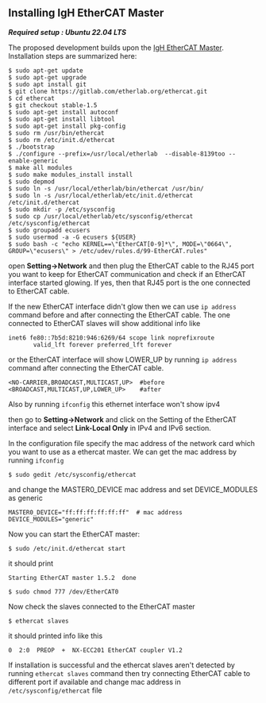 ## Installing IgH EtherCAT Master 
***Required setup : Ubuntu 22.04 LTS***

The proposed development builds upon the [IgH EtherCAT Master](https://etherlab.org/en/ethercat/). Installation steps are summarized here:
```shell
$ sudo apt-get update
$ sudo apt-get upgrade
$ sudo apt install git
$ git clone https://gitlab.com/etherlab.org/ethercat.git
$ cd ethercat
$ git checkout stable-1.5
$ sudo apt-get install autoconf
$ sudo apt-get install libtool
$ sudo apt-get install pkg-config
$ sudo rm /usr/bin/ethercat
$ sudo rm /etc/init.d/ethercat
$ ./bootstrap 
$ ./configure --prefix=/usr/local/etherlab  --disable-8139too --enable-generic
$ make all modules
$ sudo make modules_install install
$ sudo depmod
$ sudo ln -s /usr/local/etherlab/bin/ethercat /usr/bin/
$ sudo ln -s /usr/local/etherlab/etc/init.d/ethercat /etc/init.d/ethercat
$ sudo mkdir -p /etc/sysconfig
$ sudo cp /usr/local/etherlab/etc/sysconfig/ethercat /etc/sysconfig/ethercat
$ sudo groupadd ecusers
$ sudo usermod -a -G ecusers ${USER}
$ sudo bash -c "echo KERNEL==\"EtherCAT[0-9]*\", MODE=\"0664\", GROUP=\"ecusers\" > /etc/udev/rules.d/99-EtherCAT.rules"
```

open **Setting->Network** and then plug the EtherCAT cable to the RJ45 port you want to keep for EtherCAT communication and check if an EtherCAT interface started glowing. If yes, then that RJ45 port is the one connected to EtherCAT cable. 

If the new EtherCAT interface didn't glow then we can use ```ip address``` command before and after connecting the EtherCAT cable. The one connected to EtherCAT slaves will show additional info like

```shell
inet6 fe80::7b5d:8210:946:6269/64 scope link noprefixroute 
       valid_lft forever preferred_lft forever 
```

or the EtherCAT interface will show LOWER_UP by running ```ip address``` command after connecting the EtherCAT cable.

```shell
<NO-CARRIER,BROADCAST,MULTICAST,UP>  #before
<BROADCAST,MULTICAST,UP,LOWER_UP>    #after
```

Also by running ```ifconfig``` this ethernet interface won't show ipv4

then go to **Setting->Network** and click on the Setting of the EtherCAT interface and select **Link-Local Only** in IPv4 and IPv6 section.

In the configuration file specify the mac address of the network card which you want to use as a ethercat master. We can get the mac address by running ```ifconfig```

```shell
$ sudo gedit /etc/sysconfig/ethercat
```
and change the MASTER0_DEVICE mac address and set DEVICE_MODULES as generic
```shell
MASTER0_DEVICE="ff:ff:ff:ff:ff:ff"  # mac address
DEVICE_MODULES="generic"
```

Now you can start the EtherCAT master:
```shell
$ sudo /etc/init.d/ethercat start
```
it should print
```shell
Starting EtherCAT master 1.5.2  done
```
```shell
$ sudo chmod 777 /dev/EtherCAT0
```

Now check the slaves connected to the EtherCAT master 
```shell
$ ethercat slaves
```

it should printed info like this
```shell
0  2:0  PREOP  +  NX-ECC201 EtherCAT coupler V1.2
```

If installation is successful and the ethercat slaves aren't detected by running ```ethercat slaves``` command then try connecting EtherCAT cable to different port if available and change mac address in ```/etc/sysconfig/ethercat``` file
